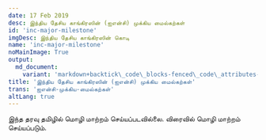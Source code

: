 ```yaml
---
date: 17 Feb 2019
desc: இந்திய தேசிய காங்கிரஸின் (ஐஎன்சி) முக்கிய மைல்கற்கள் 
id: 'inc-major-milestone'
imgDesc: இந்திய தேசிய காங்கிரஸின் கொடி
name: 'inc-major-milestone'
noMainImage: True
output:
  md_document:
    variant: 'markdown+backtick\_code\_blocks-fenced\_code\_attributes-header\_attributes'
title: 'இந்திய தேசிய காங்கிரஸின் (ஐஎன்சி) முக்கிய மைல்கற்கள்'
trans: 'ஐஎன்சி-முக்கிய-மைல்கற்கள்'
altLang: true
---
```


இந்த தரவு தமிழில் மொழி மாற்றம் செய்யப்படவில்லை. விரைவில் மொழி மாற்றம் செய்யப்படும்.